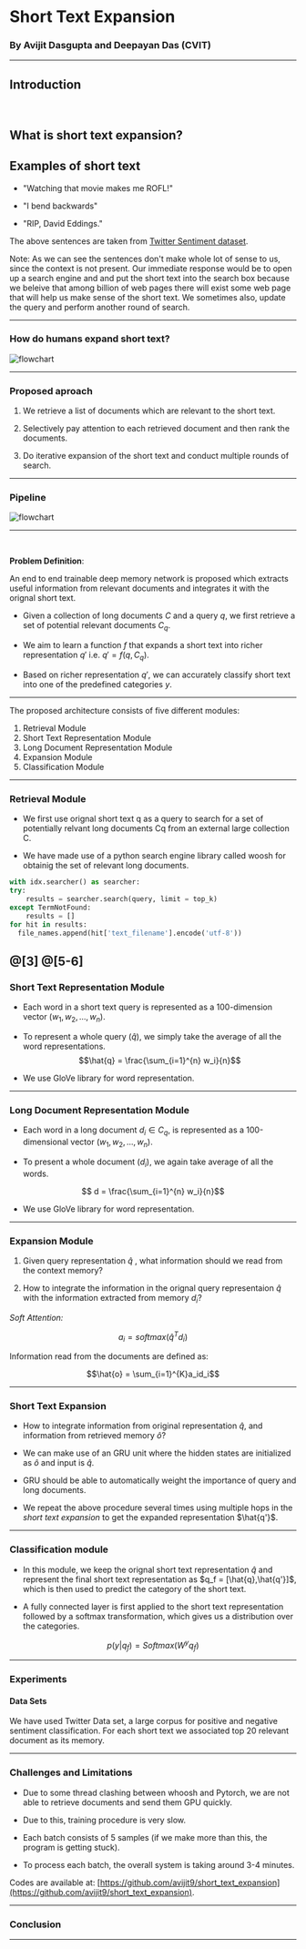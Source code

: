 # Short Text Expansion

### By Avijit Dasgupta and Deepayan Das (CVIT)

---

## Introduction

<br>

What is short text expansion?
---

## Examples of short text

* "Watching that movie makes me ROFL!"

* "I bend backwards"

* "RIP, David Eddings."

The above sentences are taken from [Twitter Sentiment dataset](http://thinknook.com/twitter-sentiment-analysis-training-corpus-dataset-2012-09-22/). 

Note:
As we can see the sentences don't make whole lot of sense to us, since the context is not present. Our immediate response would be to open up a search engine and and put the short text into the search box because we beleive that among billion of web pages there will exist some web page that will help us make sense of the short text. We sometimes also, update the query and perform another round of search.

---
### How do humans expand short text?
 
![flowchart](./TIR/flowchart.jpg)

---

### Proposed aproach

1. We retrieve a list of documents which are relevant to the short text.

2. Selectively pay attention to each retrieved document and then rank the documents.

3. Do iterative expansion of the short text and conduct multiple rounds of search.

---

### Pipeline
![flowchart](./TIR/model.png)

---

<br>

**Problem Definition**: 

An end to end trainable deep memory network is proposed which extracts useful information from relevant documents and integrates it with the orignal short text.


* Given a collection of long documents $C$ and a query $q$, we first retrieve a set of potential relevant documents $C_q$.

* We aim to learn a function $f$ that expands a short text into richer representation $q'$ i.e. $q'=f(q,C_q)$. 

* Based on richer representation $q'$, we can accurately classify short text into one of the predefined categories $y$.

---

The proposed architecture consists of five different modules:

1. Retrieval Module
2. Short Text Representation Module
3. Long Document Representation Module
4. Expansion Module
5. Classification Module

---

### Retrieval Module

* We first use orignal short text q as a query to search for a set of potentially relvant long documents Cq from an external large collection C.

* We have made use of a python search engine library called woosh for obtainig the set of relevant long documents.

``` python
with idx.searcher() as searcher:
try:
    results = searcher.search(query, limit = top_k)
except TermNotFound:
    results = []
for hit in results:
  file_names.append(hit['text_filename'].encode('utf-8'))
```
@[3]
@[5-6]
---
### Short Text Representation Module
* Each word in a short text query is represented as a 100-dimension vector ($w_1, w_2, ..., w_n$).

* To represent a whole query ($\hat{q}$), we simply take the average of all the word representations.
$$\hat{q} = \frac{\sum_{i=1}^{n} w_i}{n}$$
* We use GloVe library for word representation.
---

### Long Document Representation Module

* Each word in a long document $d_i\in C_q$, is represented as a 100-dimensional vector ($w_1, w_2, ..., w_n$).

* To present a whole document ($d_i$), we again take average of all the words.

$$ d = \frac{\sum_{i=1}^{n} w_i}{n}$$

* We use GloVe library for word representation.

---

### Expansion Module

1. Given query representation $\hat{q}$ , what information should we read from the context memory?

2. How to integrate the information in the orignal query representaion $\hat{q}$ with the information extracted from memory $d_i$?

*Soft Attention:*

$$a_i = softmax(\hat{q}^T d_i)$$

Information read from the documents are defined as:

$$\hat{o} = \sum_{i=1}^{K}a_id_i$$

---

### Short Text Expansion 

* How to integrate information from original representation $\hat{q}$, and information from retrieved memory $\hat{o}$?

* We can make use of an GRU unit where the hidden states are initialized as $\hat{o}$ and input is $\hat{q}$. 

* GRU should be able to automatically weight the importance of query and long documents.

* We repeat the above procedure several times using multiple hops in the *short text expansion* to get the expanded representation $\hat{q'}$.

---
### Classification module

* In this module, we keep the orignal short text representation $\hat{q}$ and represent the final short text representation as $q_f = [\hat{q},\hat{q'}]$, which is then used to predict the category of the short text.

* A fully connected layer is first applied to the short text representation followed by a 
softmax transformation, which gives us a distribution over the categories.

$$p(y|q_f) = Softmax(W^y q_f)$$

---

### Experiments

#### Data Sets

We have used Twitter Data set, a large corpus for positive and negative sentiment classification. For each short text we associated top 20 relevant document as its memory.

---
### Challenges and Limitations

* Due to some thread clashing between whoosh and Pytorch, we are not able to retrieve documents and send them GPU quickly.

* Due to this, training procedure is very slow.

* Each batch consists of 5 samples (if we make more than this, the program is getting stuck).

* To process each batch, the overall system is taking around 3-4 minutes.

Codes are available at: [https://github.com/avijit9/short_text_expansion](https://github.com/avijit9/short_text_expansion). 


---
### Conclusion




---

